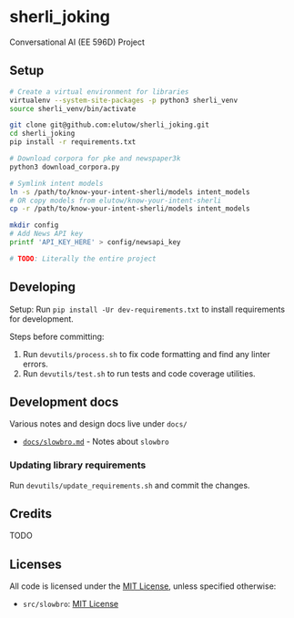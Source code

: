 # sherli_joking

Conversational AI (EE 596D) Project

## Setup

```sh
# Create a virtual environment for libraries
virtualenv --system-site-packages -p python3 sherli_venv
source sherli_venv/bin/activate

git clone git@github.com:elutow/sherli_joking.git
cd sherli_joking
pip install -r requirements.txt

# Download corpora for pke and newspaper3k
python3 download_corpora.py

# Symlink intent models
ln -s /path/to/know-your-intent-sherli/models intent_models
# OR copy models from elutow/know-your-intent-sherli
cp -r /path/to/know-your-intent-sherli/models intent_models

mkdir config
# Add News API key
printf 'API_KEY_HERE' > config/newsapi_key

# TODO: Literally the entire project
```

## Developing

Setup: Run `pip install -Ur dev-requirements.txt` to install requirements for development.

Steps before committing:

1. Run `devutils/process.sh` to fix code formatting and find any linter errors.
2. Run `devutils/test.sh` to run tests and code coverage utilities.

## Development docs

Various notes and design docs live under `docs/`

* [`docs/slowbro.md`](docs/slowbro.md) - Notes about `slowbro`

### Updating library requirements

Run `devutils/update_requirements.sh` and commit the changes.

## Credits

TODO

## Licenses

All code is licensed under the [MIT License](LICENSE), unless specified otherwise:

* `src/slowbro`: [MIT License](src/slowbro/LICENSE)
